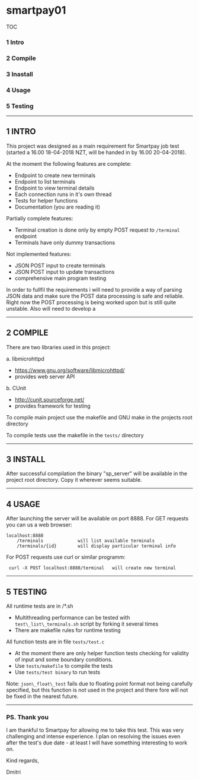 # smartpay01

TOC

### 1 Intro
### 2 Compile
### 3 Inastall
### 4 Usage
### 5 Testing
---
## 1 INTRO

This project was designed as a main requirement for Smartpay job test (started a 16.00 18-04-2018 NZT, will be handed in by 16.00 20-04-2018). 

At the moment the following features are complete:
 - Endpoint to create new terminals
 - Endpoint to list terminals
 - Endpoint to view terminal details
 - Each connection runs in it's own thread
 - Tests for helper functions
 - Documentation (you are reading it)

Partially complete features:
 - Terminal creation is done only by empty POST request to `/terminal` endpoint
 - Terminals have only dummy transactions

Not implemented features:
 - JSON POST input to create terminals
 - JSON POST input to update transactions
 - comprehensive main program testing

In order to fullfil the requirements i will need to provide a way of parsing JSON data and make sure the POST data processing is safe and reliable. Right now the POST processing is being worked upon but is still quite unstable. Also will need to develop a 

---
## 2 COMPILE

There are two libraries used in this project:
 
 a. libmicrohttpd 
  - https://www.gnu.org/software/libmicrohttpd/
  - provides web server API
 
 b. CUnit
  - http://cunit.sourceforge.net/
  - provides framework for testing

To compile main project use the makefile and GNU make in the projects root directory

To compile tests use the makefile in the `tests/` directory

---
## 3 INSTALL

After successful compilation the  binary "sp\_server" will be available in the project root directory. Copy it wherever seems suitable.

---
## 4 USAGE

After launching the server will be available on port 8888. For GET requests you can us a web browser:
 ```
 localhost:8888
     /terminals 			will list available terminals
     /terminals/{id} 		will display particular terminal info
 ```
For POST requests use curl or similar programm:
```
 curl -X POST localhost:8888/terminal 	will create new terminal
```
---
## 5 TESTING

All runtime tests are in /\*.sh
- Multithreading performance can be tested with `test\_list\_terminals.sh` script by forking it several times
- There are makefile rules for runtime testing

All function tests are in file `tests/test.c`
- At the moment there are only helper function tests checking for validity of input and some boundary conditions.
- Use `tests/makefile` to compile the tests
- Use `tests/test binary` to run tests

Note: `json\_float\_test` fails due to floating point format not being carefully specified, but this function is not used in the project and there fore will not be fixed in the nearest future.

---
### PS. Thank you

I am thankful to Smartpay for allowing me to take this test. This was very challenging and intense experience. I plan on resolving the issues even after the test's due date - at least I will have something interesting to work on.

Kind regards,

Dmitri
